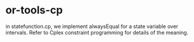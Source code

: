 # or-tools-cp
in statefunction.cp, we implement alwaysEqual for a state variable over intervals. Refer 
to Cplex constraint programming for details of the meaning.
 
